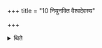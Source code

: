 +++
title = "10 नियुनक्ति वैश्वदेवस्य"

+++

<details><summary>थिते</summary>

10. He uses (another verse addressed to Agni) for the Vaiśvadeva-scoop. 
</details>
